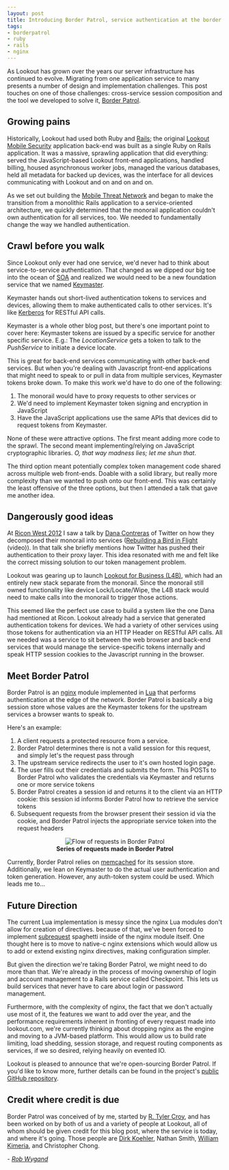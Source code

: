 ```yaml
---
layout: post
title: Introducing Border Patrol, service authentication at the border
tags:
- borderpatrol
- ruby
- rails
- nginx
---
```



As Lookout has grown over the years our server infrastructure has continued to
evolve. Migrating from one application service to many presents a number of
design and implementation challenges. This post touches on one of those challenges:
cross-service session composition and the tool we developed to solve it,
[Border Patrol](https://github.com/lookout/ngx_borderpatrol).


## Growing pains

Historically, Lookout had used both Ruby and [Rails](https://rubyonrails.org);
the original [Lookout Mobile Security](https://play.google.com/store/apps/details?id=com.lookout) application back-end was built as a single
Ruby on Rails application. It was a massive, sprawling application that did everything: served the
JavaScript-based Lookout front-end applications, handled billing, housed
asynchronous worker jobs, managed the various databases, held all metadata for
backed up devices, was the interface for all devices communicating with Lookout
and on and on and on.

As we set out building the [Mobile Threat Network](https://www.lookout.com/mobile-threat-network)
and began to make the transition from a monolithic Rails application
to a service-oriented architecture, we quickly determined that the monorail
application couldn't own authentication for all services, too. We needed to
fundamentally change the way we handled authentication.


## Crawl before you walk

Since Lookout only ever had one service, we'd never had to think about
service-to-service authentication. That changed as we dipped our big toe into the
ocean of [SOA](http://martinfowler.com/articles/microservices.html) and realized
we would need to be a new foundation service that we named
[Keymaster](http://i1.ytimg.com/vi/N9L7UUp0FxY/hqdefault.jpg).

Keymaster hands out short-lived authentication tokens to services and
devices, allowing them to make authenticated calls to other services. It's like
[Kerberos](http://en.wikipedia.org/wiki/Kerberos_(protocol)) for RESTful API calls.

Keymaster is a whole other blog post, but there's one important point to
cover here: Keymaster tokens are issued by a specific service for another
specific service. E.g.: The _LocationService_ gets a token to talk to the
_PushService_ to initiate a device locate.

This is great for back-end services communicating with other back-end services.
But when you're dealing with Javascript front-end applications that might need
to speak to or pull in data from multiple services, Keymaster tokens broke down.
To make this work we'd have to do one of the following:

  1. The monorail would have to proxy requests to other services or
  1. We'd need to implement Keymaster token signing and encryption in JavaScript
  1. Have the JavaScript applications use the same APIs that devices did to
     request tokens from Keymaster.

None of these were attractive options. The first meant adding more code to the
sprawl. The second meant implementing/relying on JavaScript cryptographic
libraries. _O, that way madness lies; let me shun that_.

The third option meant potentially complex token management code shared across
multiple web front-ends. Doable with a solid library, but really more complexity
than we wanted to push onto our front-end. This was certainly the least offensive
of the three options, but then I attended a talk that gave me another idea.


## Dangerously good ideas

At [Ricon West 2012](http://ricon.io/archive/2012/west.html) I saw a talk by
[Dana Contreras](http://twitter.com/danadanger) of Twitter on how they
decomposed their monorail into services ([Rebuilding a Bird in
Flight](http://vimeo.com/55503728) (video)). In that talk she briefly
mentions how Twitter has pushed their authentication to their proxy layer. This
idea resonated with me and felt like the correct missing solution to our token
management problem.

Lookout was gearing up to launch [Lookout for Business
(L4B)](https://www.lookout.com/mobile-security-for-business), which had an
entirely new stack separate from the monorail. Since the monorail still owned
functionality like device Lock/Locate/Wipe, the L4B stack would need to make
calls into the monorail to trigger those actions.

This seemed like the perfect use case to build a system like the one Dana had
mentioned at Ricon. Lookout already had a service that generated authentication
tokens for devices. We had a variety of other services using those tokens
for authentication via an HTTP Header on RESTful API calls. All we needed was
a service to sit between the web browser and back-end services that would manage
the service-specific tokens internally and speak HTTP session cookies to the
Javascript running in the browser.


## Meet Border Patrol

Border Patrol is an [nginx](http://nginx.org/) module implemented in
[Lua](http://www.lua.org) that performs authentication at the edge of the
network. Border Patrol is basically a big session store whose values are the
Keymaster tokens for the upstream services a browser wants to speak to.

Here's an example:

  1. A client requests a protected resource from a service.
  1. Border Patrol determines there is not a valid session for this
     request, and simply let's the request pass through
  1. The upstream service redirects the user to it's own hosted login page.
  1. The user fills out their credentials and submits the form. This POSTs to
     Border Patrol who validates the credentials via Keymaster and returns
     one or more service tokens
  1. Border Patrol creates a session id and returns it to the client via an
     HTTP cookie: this session id informs Border Patrol how to retrieve the
     service tokens
  1. Subsequent requests from the browser present their session id via the cookie,
     and Border Patrol injects the appropriate service token into the request
     headers

<center>
<img src="/images/post-images/intro-to-borderpatrol/bp-flow.png" alt="Flow of
requests in Border Patrol"/><br/><strong>Series of requests made in Border
Patrol</strong>
</center>

Currently, Border Patrol relies on [memcached](http://memcached.org) for its
session store.  Additionally, we lean on Keymaster to do the actual user
authentication and token generation. However, any auth-token system could be
used. Which leads me to...

## Future Direction

The current Lua implementation is messy since the nginx Lua modules don't allow
for creation of directives. because of that, we've been forced to implement
[subrequest](http://www.evanmiller.org/nginx-modules-guide-advanced.html#subrequests)
spaghetti inside of the nginx module itself. One thought here is to move to native-c
nginx extensions which would allow us to add or extend existing nginx directives,
making configuration simpler.

But given the direction we're taking Border Patrol, we might need to do more
than that. We're already in the process of moving ownership of login and account
management to a Rails service called Checkpoint. This lets us build services
that never have to care about login or password management.

Furthermore, with the complexity of nginx, the fact that we don't actually use
most of it, the features we want to add over the year, and the performance
requirements inherent in fronting of every request made into lookout.com, we're
currently thinking about dropping nginx as the engine and moving to a JVM-based
platform. This would allow us to build rate limiting, load shedding, session
storage, and request routing components as services, if we so desired, relying
heavily on evented IO.

Lookout is pleased to announce that we're open-sourcing Border Patrol. If
you'd like to know more, further details can be found in the project's [public
GitHub repository](https://github.com/lookout/ngx_borderpatrol).

## Credit where credit is due

Border Patrol was conceived of by me, started by [R. Tyler Croy](https://github.com/rtyler),
and has been worked on by both of us and a variety of people at Lookout,
all of whom should be given credit for this blog post, where the service is today,
and where it's going. Those people are [Dirk Koehler](https://github.com/phrinx), Nathan Smith,
[William Kimeria](https://github.com/wkimeria), and Christopher Chong.

*- [Rob Wygand](https://github.com/rwygand)*
